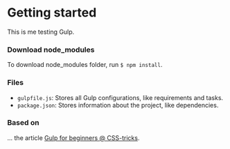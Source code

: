 # Getting started

This is me testing Gulp.

<h3>Download node_modules</h3>
To download node_modules folder, run <code>$ npm install</code>.

<h3>Files</h3>

<ul>
	<li><code>gulpfile.js</code>: Stores all Gulp configurations, like requirements and tasks.</li>
	<li><code>package.json</code>: Stores information about the project, like dependencies.</li>
</ul>

<h3>Based on</h3>
... the article <a href="https://css-tricks.com/gulp-for-beginners/">Gulp for beginners @ CSS-tricks</a>.